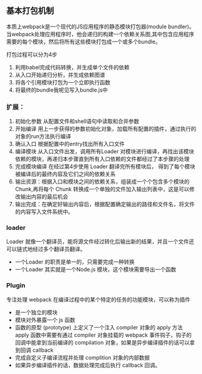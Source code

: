 ## 基本打包机制
本质上webpack是一个现代的JS应用程序的静态模块打包器(module bundler)。当webpack处理应用程序时，他会递归的构建一个依赖关系图,其中包含应用程序需要的每个模块，然后将所有这些模块打包成一个或多个bundle。

打包过程可以分为4步

1. 利用babel完成代码转换，并生成单个文件的依赖
2. 从入口开始递归分析，并生成依赖图谱
3. 将各个引用模块打包为一个立即执行函数
4. 将最终的bundle我呢见写入bundle.js中

### 扩展：
1. 初始化参数 从配置文件和shell语句中读取和合并参数
2. 开始编译 用上一步获得的参数初始化对象，加载所有配置的插件，通过执行的对象的run方法执行编译
3. 确认入口 根据配置中的entry找出所有入口文件
4. 编译模块 从入口文件出发，调用所有Loader 对模块进行编译，再找出该模块依赖的模块，再递归本步骤直到所有入口依赖的文件都经过了本步骤的处理
5. 完成模块编译 在经过第4步使用 Loader 翻译完所有模块后， 得到了每个模块被编译后的最终内容及它们之间的依赖关系
6. 输出资源：根据入口和模块之间的依赖关系，组装成一个个包含多个模块的 Chunk,再将每个 Chunk 转换成一个单独的文件加入输出列表中，这是可以修改输出内容的最后机会
7. 输出完成：在确定好输出内容后，根据配置确定输出的路径和文件名，将文件的内容写入文件系统中。

### loader
Loader 就像一个翻译员，能将源文件经过转化后输出新的结果，并且一个文件还可以链式地经过多个翻译员翻译。
- 一个Loader 的职责是单一的，只需要完成一种转换
- 一个Loader 其实就是一个Node.js 模块，这个模块需要导出一个函数

### Plugin
专注处理 webpack 在编译过程中的某个特定的任务的功能模块，可以称为插件
- 是一个独立的模块
- 模块对外暴露一个 js 函数
- 函数的原型 (prototype) 上定义了一个注入 compiler 对象的 apply 方法 apply 函数中需要有通过 compiler 对象挂载的 webpack 事件钩子，钩子的回调中能拿到当前编译的 compilation 对象，如果是异步编译插件的话可以拿到回调 callback
- 完成自定义子编译流程并处理 complition 对象的内部数据
- 如果异步编译插件的话，数据处理完成后执行 callback 回调。